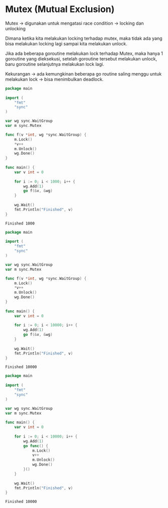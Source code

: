 # Mutex (Mutual Exclusion)

Mutex -> digunakan untuk mengatasi race condition -> locking dan unlocking

Dimana ketika kita melakukan locking terhadap mutex, maka tidak ada yang bisa melakukan locking lagi sampai kita melakukan unlock.&#x20;

Jika ada beberapa goroutine melakukan lock terhadap Mutex, maka hanya 1 goroutine yang dieksekusi, setelah goroutine tersebut melakukan unlock, baru goroutine selanjutnya melakukan lock lagi.

Kekurangan -> ada kemungkinan beberapa go routine saling menggu untuk melakukan lock -> bisa menimbulkan deadlock.

```go
package main
 
import (
    "fmt"
    "sync"
)

var wg sync.WaitGroup
var m sync.Mutex

func f(v *int, wg *sync.WaitGroup) {
    m.Lock()
    *v++
    m.Unlock()
    wg.Done()
}
 
func main() {
    var v int = 0
 
    for i := 0; i < 1000; i++ {
        wg.Add(1)
        go f(&v, &wg)
    }
 
    wg.Wait()
    fmt.Println("Finished", v)
}
```

```
Finished 1000
```

```go
package main
 
import (
    "fmt"
    "sync"
)

var wg sync.WaitGroup
var m sync.Mutex

func f(v *int, wg *sync.WaitGroup) {
    m.Lock()
    *v++
    m.Unlock()
    wg.Done()
}
 
func main() {
    var v int = 0
 
    for i := 0; i < 10000; i++ {
        wg.Add(1)
        go f(&v, &wg)
    }
 
    wg.Wait()
    fmt.Println("Finished", v)
}
```

```
Finished 10000
```

```go
package main
 
import (
    "fmt"
    "sync"
)

var wg sync.WaitGroup
var m sync.Mutex
 
func main() {
    var v int = 0
 
    for i := 0; i < 10000; i++ {
        wg.Add(1)
        go func() {
            m.Lock()
            v++
            m.Unlock()
            wg.Done()
        }()
    }
    
    wg.Wait()
    fmt.Println("Finished", v)
}
```

```
Finished 10000
```
